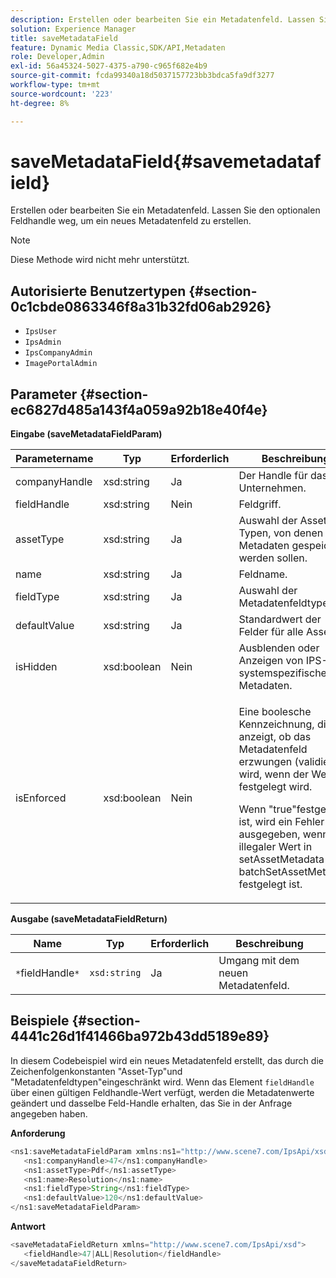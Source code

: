 ```yaml
---
description: Erstellen oder bearbeiten Sie ein Metadatenfeld. Lassen Sie den optionalen Feldhandle weg, um ein neues Metadatenfeld zu erstellen.
solution: Experience Manager
title: saveMetadataField
feature: Dynamic Media Classic,SDK/API,Metadaten
role: Developer,Admin
exl-id: 56a45324-5027-4375-a790-c965f682e4b9
source-git-commit: fcda99340a18d5037157723bb3bdca5fa9df3277
workflow-type: tm+mt
source-wordcount: '223'
ht-degree: 8%

---
```


# saveMetadataField{#savemetadatafield}

Erstellen oder bearbeiten Sie ein Metadatenfeld. Lassen Sie den optionalen Feldhandle weg, um ein neues Metadatenfeld zu erstellen.

>[!NOTE]
>
>Diese Methode wird nicht mehr unterstützt.

## Autorisierte Benutzertypen {#section-0c1cbde0863346f8a31b32fd06ab2926}

* `IpsUser`
* `IpsAdmin`
* `IpsCompanyAdmin`
* `ImagePortalAdmin`

## Parameter {#section-ec6827d485a143f4a059a92b18e40f4e}

**Eingabe (saveMetadataFieldParam)**

<table id="table_C944A44352F2475A89CE86F3DB1B648A"> 
 <thead> 
  <tr> 
   <th colname="col1" class="entry"> Parametername </th> 
   <th colname="col2" class="entry"> Typ </th> 
   <th colname="col3" class="entry"> Erforderlich </th> 
   <th colname="col4" class="entry"> Beschreibung </th> 
  </tr> 
 </thead>
 <tbody> 
  <tr> 
   <td colname="col1"> <span class="codeph"> <span class="varname"> companyHandle</span> </span> </td> 
   <td colname="col2"> <span class="codeph"> xsd:string</span> </td> 
   <td colname="col3"> Ja </td> 
   <td colname="col4"> Der Handle für das Unternehmen. </td> 
  </tr> 
  <tr> 
   <td colname="col1"> <span class="codeph"> <span class="varname"> fieldHandle</span> </span> </td> 
   <td colname="col2"> <span class="codeph"> xsd:string</span> </td> 
   <td colname="col3"> Nein </td> 
   <td colname="col4"> Feldgriff. </td> 
  </tr> 
  <tr> 
   <td colname="col1"> <span class="codeph"> <span class="varname"> assetType</span> </span> </td> 
   <td colname="col2"> <span class="codeph"> xsd:string</span> </td> 
   <td colname="col3"> Ja </td> 
   <td colname="col4"> Auswahl der Asset-Typen, von denen Metadaten gespeichert werden sollen. </td> 
  </tr> 
  <tr> 
   <td colname="col1"> <span class="codeph"> <span class="varname"> name</span> </span> </td> 
   <td colname="col2"> <span class="codeph"> xsd:string</span> </td> 
   <td colname="col3"> Ja </td> 
   <td colname="col4"> Feldname. </td> 
  </tr> 
  <tr> 
   <td colname="col1"> <span class="codeph"> <span class="varname"> fieldType</span> </span> </td> 
   <td colname="col2"> <span class="codeph"> xsd:string</span> </td> 
   <td colname="col3"> Ja </td> 
   <td colname="col4"> Auswahl der Metadatenfeldtypen. </td> 
  </tr> 
  <tr> 
   <td colname="col1"> <span class="codeph"> <span class="varname"> defaultValue</span> </span> </td> 
   <td colname="col2"> <span class="codeph"> xsd:string</span> </td> 
   <td colname="col3"> Ja </td> 
   <td colname="col4"> Standardwert der Felder für alle Assets. </td> 
  </tr> 
  <tr> 
   <td colname="col1"> <span class="codeph"> <span class="varname"> isHidden</span> </span> </td> 
   <td colname="col2"> <span class="codeph"> xsd:boolean</span> </td> 
   <td colname="col3"> Nein </td> 
   <td colname="col4"> Ausblenden oder Anzeigen von IPS-systemspezifischen Metadaten. </td> 
  </tr> 
  <tr> 
   <td colname="col1"><span class="codeph"><span class="varname"> isEnforced</span></span> </td> 
   <td colname="col2"><span class="codeph"> xsd:boolean</span> </td> 
   <td colname="col3"> <p>Nein </p> </td> 
   <td colname="col4"> <p>Eine boolesche Kennzeichnung, die anzeigt, ob das Metadatenfeld erzwungen (validiert) wird, wenn der Wert festgelegt wird. </p> <p>Wenn "true"festgelegt ist, wird ein Fehler ausgegeben, wenn ein illegaler Wert in <span class="codeph"> setAssetMetadata</span> /<span class="codeph"> batchSetAssetMetadata</span> festgelegt ist. </p> </td> 
  </tr> 
 </tbody> 
</table>

**Ausgabe (saveMetadataFieldReturn)**

| Name | Typ | Erforderlich | Beschreibung |
|---|---|---|---|
| `*`fieldHandle`*` | `xsd:string` | Ja | Umgang mit dem neuen Metadatenfeld. |

## Beispiele {#section-4441c26d1f41466ba972b43dd5189e89}

In diesem Codebeispiel wird ein neues Metadatenfeld erstellt, das durch die Zeichenfolgenkonstanten &quot;Asset-Typ&quot;und &quot;Metadatenfeldtypen&quot;eingeschränkt wird. Wenn das Element `fieldHandle` über einen gültigen Feldhandle-Wert verfügt, werden die Metadatenwerte geändert und dasselbe Feld-Handle erhalten, das Sie in der Anfrage angegeben haben.

**Anforderung**

```java
<ns1:saveMetadataFieldParam xmlns:ns1="http://www.scene7.com/IpsApi/xsd">
   <ns1:companyHandle>47</ns1:companyHandle>
   <ns1:assetType>Pdf</ns1:assetType>
   <ns1:name>Resolution</ns1:name>
   <ns1:fieldType>String</ns1:fieldType>
   <ns1:defaultValue>120</ns1:defaultValue>
</ns1:saveMetadataFieldParam>
```

**Antwort**

```java
<saveMetadataFieldReturn xmlns="http://www.scene7.com/IpsApi/xsd">
   <fieldHandle>47|ALL|Resolution</fieldHandle>
</saveMetadataFieldReturn>
```
